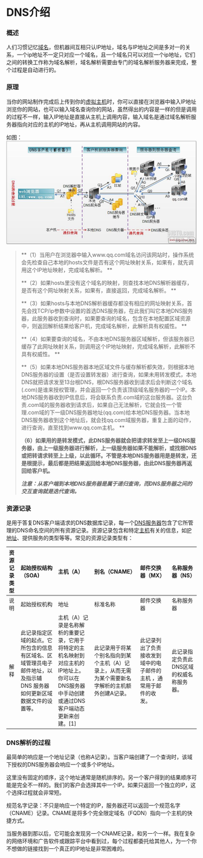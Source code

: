 # DNS介绍

### 概述

人们习惯记忆[域名](https://baike.baidu.com/item/域名)，但机器间互相只认IP地址，域名与IP地址之间是多对一的关系，一个ip地址不一定只对应一个域名，且一个域名只可以对应一个ip地址，它们之间的转换工作称为域名解析，域名解析需要由专门的域名解析服务器来完成，整个过程是自动进行的。

### 原理

当你的网站制作完成后上传到你的[虚拟主机](https://baike.baidu.com/item/虚拟主机)时，你可以直接在浏览器中输入IP地址浏览你的网站，也可以输入域名查询你的网站，虽然得出的内容是一样的但是调用的过程不一样，输入IP地址是直接从主机上调用内容，输入域名是通过域名解析服务器指向对应的主机的IP地址，再从主机调用网站的内容。

如图：![](/assets/import-dns-02.png)

> **（1）当用户在浏览器中输入www.qq.com域名访问该网站时，操作系统会先检查自己本地的hosts文件是否有这个网址映射关系，如果有，就先调用这个IP地址映射，完成域名解析。 **
>
>
>
> **（2）如果hosts里没有这个域名的映射，则查找本地DNS解析器缓存，是否有这个网址映射关系，如果有，直接返回，完成域名解析。 **
>
>
>
> **（3）如果hosts与本地DNS解析器缓存都没有相应的网址映射关系，首先会找TCP/ip参数中设置的首选DNS服务器，在此我们叫它本地DNS服务器，此服务器收到查询时，如果要查询的域名，包含在本地配置区域资源中，则返回解析结果给客户机，完成域名解析，此解析具有权威性。 **
>
>
>
> **（4）如果要查询的域名，不由本地DNS服务器区域解析，但该服务器已缓存了此网址映射关系，则调用这个IP地址映射，完成域名解析，此解析不具有权威性。 **
>
>
>
> **（5）如果本地DNS服务器本地区域文件与缓存解析都失效，则根据本地DNS服务器的设置（是否设置转发器）进行查询，如果未用转发模式，本地DNS就把请求发至13台根DNS，根DNS服务器收到请求后会判断这个域名\(.com\)是谁来授权管理，并会返回一个负责该顶级域名服务器的一个IP。本地DNS服务器收到IP信息后，将会联系负责.com域的这台服务器。这台负责.com域的服务器收到请求后，如果自己无法解析，它就会找一个管理.com域的下一级DNS服务器地址\(qq.com\)给本地DNS服务器。当本地DNS服务器收到这个地址后，就会找qq.com域服务器，重复上面的动作，进行查询，直至找到www.qq.com主机。 **
>
>
>
> **（6）如果用的是转发模式，此DNS服务器就会把请求转发至上一级DNS服务器，由上一级服务器进行解析，上一级服务器如果不能解析，或找根DNS或把转请求转至上上级，以此循环。不管是本地DNS服务器用是是转发，还是根提示，最后都是把结果返回给本地DNS服务器，由此DNS服务器再返回给客户机。**
>
>   
> _**注意：从客户端到本地DNS服务器是属于递归查询，而DNS服务器之间的交互查询就是迭代查询。**_

### 资源记录

是用于答复DNS客户端请求的DNS数据库记录，每一个[DNS服务器](https://baike.baidu.com/item/DNS服务器)包含了它所管理的DNS命名空间的所有资源记录。资源记录包含和特定[主机](https://baike.baidu.com/item/主机)有关的信息，如[IP地址](https://baike.baidu.com/item/IP地址)、提供服务的类型等等。常见的资源记录类型有：

| 资源记录类型 | 起始授权结构（SOA\) | 主机（A） | 别名（CNAME） | 邮件交换器（MX） | 名称服务器（NS） |
| :--- | :--- | :--- | :--- | :--- | :--- |
| 说明 | 起始授权机构 | 地址 | 标准名称 | 邮件交换器 | 名称服务器 |
| 解释 | 此记录指定区域的起点。它所包含的信息有区域名、区域管理员电子邮件地址，以及指示辅 DNS 服务器如何更新区域数据文件的设置等。 | 主机（A）记录是名称解析的重要记录，它用于将特定的主机名映射到对应主机的IP地址上。你可以在DNS服务器中手动创建或通过DNS客户端动态更新来创建。\[1\] | 此记录用于将某个别名指向到某个主机（A）记录上，从而无需为某个需要新名字解析的主机额外创建A记录。 | 此记录列出了负责接收发到域中的电子邮件的主机 ，通常用于邮件的收发。 | 此记录指定负责此DNS区域的权威名称服务器。 |

### DNS解析的过程

最简单的响应是一个地址记录（也称A记录）。当客户端创建了一个查询时，该域下授权的DNS服务器会响应一个或多个IP地址。

这里没有固定的顺序，这个地址通常是随机排序的。另一个客户得到的结果顺序可能是完全不一样的。我们的客户会选择其中一个IP。如果只返回一个独立的IP，这个选择过程就会非常短。

规范名字记录：不只是响应一个特定的IP，服务器还可以返回一个规范名字（CNAME）记录。CNAME是将多个完全限定域名（FQDN）指向一个主机的快捷方式。

当服务器到那以后，它可能会发现另一个CNAME记录，和另一个一样。我在复杂的网络环境和广告软件或跟踪平台中看到过，每个过程都委托给其他人，为一个你不想做的链接找到一个真正的IP地址是非常困难的。

